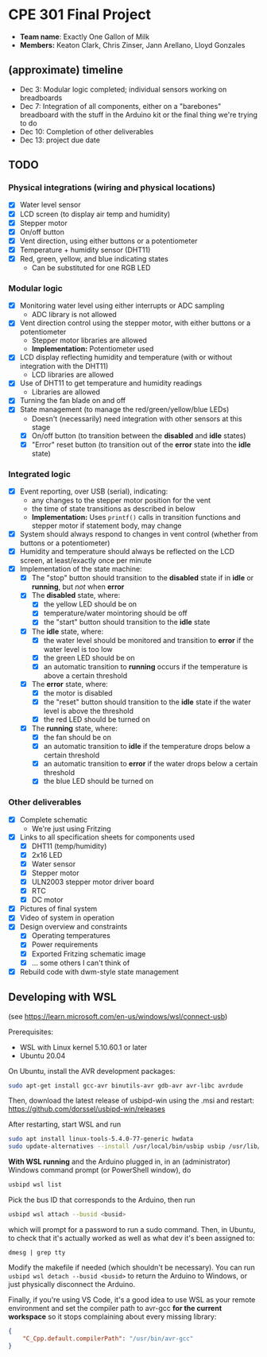 # CPE 301 Final Project

- **Team name**: Exactly One Gallon of Milk
- **Members:** Keaton Clark, Chris Zinser, Jann Arellano, Lloyd Gonzales

## (approximate) timeline
- Dec 3: Modular logic completed; individual sensors working on breadboards
- Dec 7: Integration of all components, either on a "barebones" breadboard with the stuff in the Arduino kit or the final thing we're trying to do
- Dec 10: Completion of other deliverables
- Dec 13: project due date

## TODO
### Physical integrations (wiring and physical locations)
- [x] Water level sensor
- [x] LCD screen (to display air temp and humidity)
- [x] Stepper motor
- [x] On/off button
- [x] Vent direction, using either buttons or a potentiometer
- [x] Temperature + humidity sensor (DHT11)
- [x] Red, green, yellow, and blue indicating states
	- Can be substituted for one RGB LED

### Modular logic
- [x] Monitoring water level using either interrupts or ADC sampling
	- ADC library is not allowed
- [x] Vent direction control using the stepper motor, with either buttons or a potentiometer
	- Stepper motor libraries are allowed
	- **Implementation:** Potentiometer used
- [x] LCD display reflecting humidity and temperature (with or without integration with the DHT11)
	- LCD libraries are allowed
- [x] Use of DHT11 to get temperature and humidity readings
	- Libraries are allowed
- [x] Turning the fan blade on and off
- [x] State management (to manage the red/green/yellow/blue LEDs)
	- Doesn't (necessarily) need integration with other sensors at this stage
	- [x] On/off button (to transition between the **disabled** and **idle** states)
	- [x] "Error" reset button (to transition out of the **error** state into the **idle** state)

### Integrated logic
- [x] Event reporting, over USB (serial), indicating:
	- any changes to the stepper motor position for the vent
	- the time of state transitions as described in below
	- **Implementation:** Uses `printf()` calls in transition functions and stepper motor if statement body, may change
- [x] System should always respond to changes in vent control (whether from buttons or a potentiometer)
- [x] Humidity and temperature should always be reflected on the LCD screen, at least/exactly once per minute
- [x] Implementation of the state machine:
	- [x] The "stop" button should transition to the **disabled** state if in **idle** or **running**, but _not_ when **error**
	- [x] The **disabled** state, where:
		- [x] the yellow LED should be on
		- [x] temperature/water mointoring should be off
		- [x] the "start" button should transition to the **idle** state
	- [x] The **idle** state, where:
		- [x] the water level should be monitored and transition to **error** if the water level is too low
		- [x] the green LED should be on
		- [x] an automatic transition to **running** occurs if the temperature is above a certain threshold
	- [x] The **error** state, where:
		- [x] the motor is disabled
		- [x] the "reset" button should transition to the **idle** state if the water level is above the threshold
		- [x] the red LED should be turned on
	- [x] The **running** state, where:
		- [x] the fan should be on
		- [x] an automatic transition to **idle** if the temperature drops below a certain threshold
		- [x] an automatic transition to **error** if the water drops below a certain threshold
		- [x] the blue LED should be turned on

### Other deliverables
- [x] Complete schematic
	- We're just using Fritzing
- [x] Links to all specification sheets for components used
	- [x] DHT11 (temp/humidity)
	- [x] 2x16 LED
	- [x] Water sensor
	- [x] Stepper motor
	- [x] ULN2003 stepper motor driver board
	- [x] RTC
	- [x] DC motor
- [x] Pictures of final system
- [x] Video of system in operation
- [x] Design overview and constraints
	- [x] Operating temperatures
	- [x] Power requirements
	- [x] Exported Fritzing schematic image
	- [x] ... some others I can't think of
- [x] Rebuild code with dwm-style state management

## Developing with WSL
(see https://learn.microsoft.com/en-us/windows/wsl/connect-usb)

Prerequisites:
- WSL with Linux kernel 5.10.60.1 or later
- Ubuntu 20.04

On Ubuntu, install the AVR development packages:
```bash
sudo apt-get install gcc-avr binutils-avr gdb-avr avr-libc avrdude
```

Then, download the latest release of usbipd-win using the .msi and restart:
https://github.com/dorssel/usbipd-win/releases

After restarting, start WSL and run
```bash
sudo apt install linux-tools-5.4.0-77-generic hwdata
sudo update-alternatives --install /usr/local/bin/usbip usbip /usr/lib/linux-tools/5.4.0-77-generic/usbip 20
```

**With WSL running** and the Arduino plugged in, in an (administrator) Windows command prompt (or PowerShell window), do
```bash
usbipd wsl list
```

Pick the bus ID that corresponds to the Arduino, then run
```bash
usbipd wsl attach --busid <busid>
```

which will prompt for a password to run a sudo command. Then, in Ubuntu, to check that it's actually worked as well as what dev it's been assigned to:
```
dmesg | grep tty
```

Modify the makefile if needed (which shouldn't be necessary). You can run `usbipd wsl detach --busid <busid>` to return the Arduino to Windows, or just physically disconnect the Arduino.

Finally, if you're using VS Code, it's a good idea to use WSL as your remote environment and set the compiler path to avr-gcc **for the current workspace** so it stops complaining about every missing library:
```json
{
    "C_Cpp.default.compilerPath": "/usr/bin/avr-gcc"
}
```
